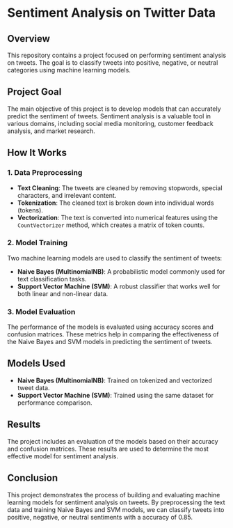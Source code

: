 # Sentiment Analysis on Twitter Data

## Overview
This repository contains a project focused on performing sentiment analysis on tweets. The goal is to classify tweets into positive, negative, or neutral categories using machine learning models.

## Project Goal
The main objective of this project is to develop models that can accurately predict the sentiment of tweets. Sentiment analysis is a valuable tool in various domains, including social media monitoring, customer feedback analysis, and market research.

## How It Works
### 1. Data Preprocessing
- **Text Cleaning**: The tweets are cleaned by removing stopwords, special characters, and irrelevant content.
- **Tokenization**: The cleaned text is broken down into individual words (tokens).
- **Vectorization**: The text is converted into numerical features using the `CountVectorizer` method, which creates a matrix of token counts.

### 2. Model Training
Two machine learning models are used to classify the sentiment of tweets:
- **Naive Bayes (MultinomialNB)**: A probabilistic model commonly used for text classification tasks.
- **Support Vector Machine (SVM)**: A robust classifier that works well for both linear and non-linear data.

### 3. Model Evaluation
The performance of the models is evaluated using accuracy scores and confusion matrices. These metrics help in comparing the effectiveness of the Naive Bayes and SVM models in predicting the sentiment of tweets.

## Models Used
- **Naive Bayes (MultinomialNB)**: Trained on tokenized and vectorized tweet data.
- **Support Vector Machine (SVM)**: Trained using the same dataset for performance comparison.

## Results
The project includes an evaluation of the models based on their accuracy and confusion matrices. These results are used to determine the most effective model for sentiment analysis.

## Conclusion
This project demonstrates the process of building and evaluating machine learning models for sentiment analysis on tweets. By preprocessing the text data and training Naive Bayes and SVM models, we can classify tweets into positive, negative, or neutral sentiments with a accuracy of 0.85.
